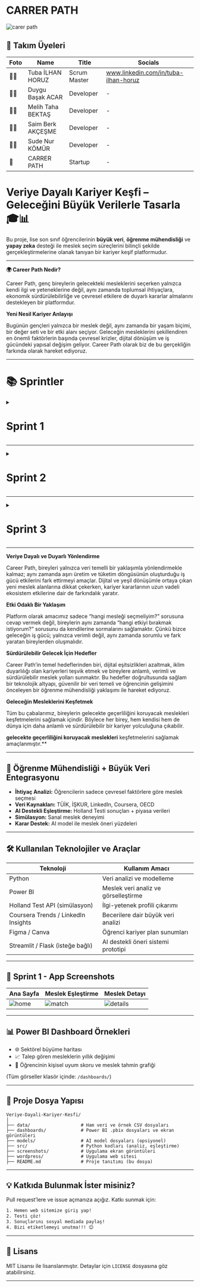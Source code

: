 # CARRER PATH
![carer path](https://github.com/user-attachments/assets/cdf0a44b-c1fc-442d-8143-c9f2375d5b15)

## 👥 Takım Üyeleri

| Foto | Name | Title | Socials |
|------|------|-------|---------|
| 👩‍💼 | Tuba İLHAN HORUZ | Scrum Master | www.linkedin.com/in/tuba-ilhan-horuz|
| 👩‍💼 | Duygu Başak ACAR | Developer | - |
| 👨‍💻 | Melih Taha BEKTAŞ | Developer | - |
| 👨‍💻 | Saim Berk AKÇEŞME| Developer | - |
| 👩‍💻 | Sude Nur KÖMÜR | Developer | - |
| 🚀 | CARRER PATH | Startup | - |
# Veriye Dayalı Kariyer Keşfi – Geleceğini Büyük Verilerle Tasarla 🎓📊

Bu proje, lise son sınıf öğrencilerinin **büyük veri**, **öğrenme mühendisliği** ve **yapay zeka** desteği ile meslek seçim süreçlerini bilinçli şekilde gerçekleştirmelerine olanak tanıyan bir kariyer keşif platformudur.

---
**🌍 Career Path Nedir?**

Career Path, genç bireylerin gelecekteki mesleklerini seçerken yalnızca kendi ilgi ve yeteneklerine değil, aynı zamanda toplumsal ihtiyaçlara, ekonomik sürdürülebilirliğe ve çevresel etkilere de duyarlı kararlar almalarını destekleyen bir platformdur.

**Yeni Nesil Kariyer Anlayışı**

Bugünün gençleri yalnızca bir meslek değil, aynı zamanda bir yaşam biçimi, bir değer seti ve bir etki alanı seçiyor. Geleceğin mesleklerini şekillendiren en önemli faktörlerin başında çevresel krizler, dijital dönüşüm ve iş gücündeki yapısal değişim geliyor. Career Path olarak biz de bu gerçekliğin farkında olarak hareket ediyoruz.

 
---
# 📚 Sprintler

  <details>
    <summary><h1>Sprint 1</h1></summary>


  <details>
    <summary><h3>Sprint 1 - App Screenshots</h3></summary>
  <table style="width: 100%;">
    <tr>
      <td colspan="4" style="text-align: center;"><h2>Authentication pages</h2></td>
    </tr>
    <tr>
      <td style="width: 25%;"><img src="bootcampFiles/sprintOne/screenshots/10.png" style="max-width: 100%; height: auto;"></td>
      <td style="width: 25%;"><img src="bootcampFiles/sprintOne/screenshots/11.png" style="max-width: 100%; height: auto;"></td>
      <td style="width: 25%;"><img src="bootcampFiles/sprintOne/screenshots/12.png" style="max-width: 100%; height: auto;"></td>
    </tr>
    <tr>
      <td colspan="4" style="text-align: center;"><h2>Homepage and Location pages</h2></td>
    </tr>
    <tr>
      <td style="width: 25%;"><img src="bootcampFiles/sprintOne/screenshots/20.png" style="max-width: 100%; height: auto;"></td>
      <td style="width: 25%;"><img src="bootcampFiles/sprintOne/screenshots/21.png" style="max-width: 100%; height: auto;"></td>
      <td style="width: 25%;"><img src="bootcampFiles/sprintOne/screenshots/22.png" style="max-width: 100%; height: auto;"></td>
    </tr>
    <tr>
      <td colspan="4" style="text-align: center;"><h2>Add Product pages</h2></td>
    </tr>
    <tr>
      <td style="width: 25%;"><img src="bootcampFiles/sprintOne/screenshots/30.png" style="max-width: 100%; height: auto;"></td>
      <td style="width: 25%;"><img src="bootcampFiles/sprintOne/screenshots/31.png" style="max-width: 100%; height: auto;"></td>
      <td style="width: 25%;"><img src="bootcampFiles/sprintOne/screenshots/32.png" style="max-width: 100%; height: auto;"></td>
      <td style="width: 25%;"><img src="bootcampFiles/sprintOne/screenshots/33.png" style="max-width: 100%; height: auto;"></td>
    </tr>
    <tr>
      <td colspan="4" style="text-align: center;"><h2>Offers pages</h2></td>
    </tr>
    <tr>
      <td style="width: 25%;"><img src="bootcampFiles/sprintOne/screenshots/40.png" style="max-width: 100%; height: auto;"></td>
      <td style="width: 25%;"><img src="bootcampFiles/sprintOne/screenshots/41.png" style="max-width: 100%; height: auto;"></td>
      <td style="width: 25%;"><img src="bootcampFiles/sprintOne/screenshots/42.png" style="max-width: 100%; height: auto;"></td>
      <td style="width: 25%;"><img src="bootcampFiles/sprintOne/screenshots/43.png" style="max-width: 100%; height: auto;"></td>
    </tr>
    <tr>
      <td colspan="4" style="text-align: center;"><h2>Profile and Settings pages</h2></td>
    </tr>
    <tr>
      <td style="width: 25%;"><img src="bootcampFiles/sprintOne/screenshots/50.png" style="max-width: 100%; height: auto;"></td>
      <td style="width: 25%;"><img src="bootcampFiles/sprintOne/screenshots/51.png" style="max-width: 100%; height: auto;"></td>
      <td style="width: 25%;"><img src="bootcampFiles/sprintOne/screenshots/52.png" style="max-width: 100%; height: auto;"></td>
      <td style="width: 25%;"><img src="bootcampFiles/sprintOne/screenshots/53.png" style="max-width: 100%; height: auto;"></td>
    </tr>
    <tr>
      <td colspan="4" style="text-align: center;"><h2>Rent Product pages</h2></td>
    </tr>
    <tr>
      <td style="width: 25%;"><img src="bootcampFiles/sprintOne/screenshots/60.png" style="max-width: 100%; height: auto;"></td>
      <td style="width: 25%;"><img src="bootcampFiles/sprintOne/screenshots/61.png" style="max-width: 100%; height: auto;"></td>
      <td style="width: 25%;"><img src="bootcampFiles/sprintOne/screenshots/62.png" style="max-width: 100%; height: auto;"></td>
    </tr>
  </table>
  </details>   


  <details>
    <summary><h3>Sprint 1 - Sprint Board Update Screenshots</h3></summary>
    <img src="bootcampFiles/sprintOne/boardupdate/10.png" style="max-width: 100%; height: auto;">
    <img src="bootcampFiles/sprintOne/boardupdate/11.png" style="max-width: 100%; height: auto;">
    <img src="bootcampFiles/sprintOne/boardupdate/12.png" style="max-width: 100%; height: auto;">
    <img src="bootcampFiles/sprintOne/boardupdate/13.png" style="max-width: 100%; height: auto;">
    <img src="bootcampFiles/sprintOne/boardupdate/14.png" style="max-width: 100%; height: auto;">
    <img src="bootcampFiles/sprintOne/boardupdate/15.png" style="max-width: 100%; height: auto;">
  </details>

  <details>
    <summary><h3>Sprint 1 - Burndown Chart</h3></summary>
    <img src="bootcampFiles/sprintOne/burndown/10.png" style="max-width: 100%; height: auto;">
    <img src="bootcampFiles/sprintOne/burndown/11.png" style="max-width: 100%; height: auto;">
  </details>


  - **Sprint Notları**:
    -Proje yönetimi için Miro kullanılmasına karar verildi. Miro teması Tuba İlhan Horuz tarafından oluşturuldu.
    
    -Githup repo linki açılmasına karar verildi. Melih Aktaş tarafından Githup Repo oluşturuldu.
    
    -Giriş sistemi için Email kullanılmasına karar verildi .
    
    -Web uygulaması için Wordpress (Custom HTML5 / Custom CSS3) kullanılmasına karar verildi.
    
    -Güvenlik için Google reCAPTCHA + WP 2FA kullanılmasına karar verildi.
    
    -Sosyal hesaplardan giriş yapılabilmesi için Nextend Social Login kullanılmasına karar verildi.
    
    -Yapay zeka entegrasyonu Python API + REST API bağlantısı (JWT ile güvenli) kullanılmasına karar verildi.
    
    -Taşınabilir, bağımsız altyapı (özellikle AI modelleriyle çalışırken)  Docker kullanılmasına karar verildi.
    
    -Meslek öneri algoritması (sınıflandırma/tavsiye motoru) için scikit-learn / XGBoost kullanılmasına karar verildi.
    
    -Derin öğrenme ve Veri analizi ve manipülasyonları için Pandas / NumPy ve  TensorFlow / PyTorch kullanılmasına karar verildi.
    
    -Güçlü, ilişkisel veritabanı için SQL ve PostgreSQL kullanılmasına karar verildi.
    

  - **Tahmin Edilen Tamamlanacak Puan**: 200 points
  - **Tahmin Mantığı**: 
  - Sprint 1 Sonu Tahmin Mantığı
Sprint 1'de tamamlanan işler ve bu işlere atanan puanlar, Google Proje Yönetimi programı eğitimine uygun olarak, her bir görevin karmaşıklığı, harcanan efor ve proje için taşıdığı önem göz önüne alınarak belirlenmiştir. Toplam 200 puan hedefine ulaşmak için aşağıdaki görevler ve puanlamalar yapılmıştır:

Tamamlanan Görevler ve Puan Dağılımı:

Miro Kurulumu ve Görev Panosu Oluşturma: 25 Puan

Proje Dosyası Ön Hazırlığı ve Güncellemeler: 35 Puan

Githup Repo Oluşturma: 20 Puan

Uygulama ve Takım Adı Kararı: 20 Puan

Logo ve Slogan Oluşturma: 30 Puan

WordPress Kurulumu ve Tema Seçimi: 40 Puan

WhatsApp Grubu ve WP Topluluğu Oluşturma, Dosya Yedekleme: 15 Puan

Takım Toplantıları ve Aktif İletişim: 15 Puan

Yeni Toplam Puan: 25+35+20+20+30+40+15+15=200 Puan.

Bu puanlama, Sprint 1'de tamamlanan temel organizasyonel ve başlangıç teknik görevlerin ağırlığını yansıtmaktadır.

  - **Günlük Scrum**:
  -  ![WhatsApp Image 2025-07-05 at 00 47 59 (1)](https://github.com/user-attachments/assets/05fb5680-016a-405c-8e15-d902d789a901)
  -  ![WhatsApp Image 2025-07-05 at 00 47 59](https://github.com/user-attachments/assets/a34b8416-b7d1-4d0e-885a-f298bef1555e)

  - **Product Backlog URL:** https://miro.com/app/board/uXjVIicQLWg=/?share_link_id=476687804339 (Miro)
  - **Sprint Review:**
    - Proje için Miro kurulumu yapıldı ve takım görev panosunu oluşturuldu.
    - Proje dosyasının ön hazırlığını yaptık ve proje üzerinde güncellemeler gerçekleştirdik.
    - Uygulama adı konusunda karar vermekte zorlandık. 'PATHPilotAİ' ve 'CAREERPATH' arasında çok kararsız kaldık ve takım adını  'PATHPilotAİ' proje ismini ise 'CAREERPATH' olarak seçtik ve markalaşmaya doğru bir adım daha attık.
    - Renk paletine karar verememiş ve henüz logoyu tamamlamamıştık.
    - Tuba İlhan Horuz Logosu ve sloganı oluşturdu.
    - Melih Talha Aktaş tarafından WordPress kurulumunu ve tema seçimi yapıldı.

Genel olarak, iyi bir sprint süreci geçirdiğimize inanıyoruz. Planladığımıza yakın bir sprint süreci yaşadık. Takımımız sonradan kurulan bir takım olduğu için bir haftada tüm planlamamızı yapabilmek için her gün meet üzerinden toplantılar yaptık. whatsaap grubumuzdan aktif olarak sürekli iletişim kurduk. oluşturduğumuz dökümanlar ve çalışma dosyaları için grubumuza ait bir Wp topluluğu oluşturduk ve dosyalarımızı orada yedeklediklemeye ve biriktirmeye başladık.

  - **Sprint Review Participants:** `Tuba İlhan Horuz`, `Duygu Başak Acar`, `Sude Nur Kömür`, `Melih Talha Bektaş`, `Saim Berk Akçeşme`
  - **Sprint Retrospective:**
    
    - İkinci sprintte ekip toplantısında web sitesi için sadece Melih ve Sude Nur'un kod yazmasına karar verildi.
    
    - Kişilik testleri incelenci ve nihai karar ikinci sprinte bırakıldı.
      
    - İkinci sprintte Docker ortamının hazırlanması ve konteyner orkestrasyonu yapılmasına karar verdik.
    
    - İkinci sprintte PostgreSQL veritabanının kurulumu, yedekleme & rol ayarlarını yapacağız.
   
    - İkinci sprintte WordPress’teki dinamik bölümler için özel JavaScript entegrasyonlarını yapacağız.
   
    - İkinci sprintte Backend Python ortamı (FastAPI) + bağımlılık yönetimi yapılmasıa karar verildi.
   
    - İkinci sprintte REST API köprüsü ve JWT tabanlı güvenli bağlantı kurulmasına karar verildi 
   
    - Veri analizi için ikinci sprintte ilgili kütüphaneleri (Pandas & NumPy) kurulumuna karar verildi.
    
    - İkinci sprintte scikit-learn & XGBoost kurulumu + örnek meslek öneri modeli  geliştirilmesine karar verildi.
    
    - ikinci sprintte derin öğrenme ortamı oluşturmak için TensorFlow / PyTorch kullanılmasına karar verildi.

    - İkinci sprintte Holland Test NLP skorlayıcı entegrasyonu yapılmasına karar verildi.
    
    - İkinci sprintte WP User Manager / Ultimate Member eklentisi kurulumuna karar verildi.

    - İkinci sprintte Google reCAPTCHA + WP 2FA güvenlik eklentileri eklenmesine karar verildi.

    - İkinci sprintte uygulama girişleri için Nextend Social Login sosyal giriş ayarı yapılmasına karar verildi.

    - İkinci sprintte kişiye özel içerik için ACF + Custom Post Type yapılandırması yapılmasına karar verildi.

    -  İkinci sprint sonunda uygulamanın en az %85'inin bitmesine karar verildi.




  - **Other Notes**:
  <details>
    <summary><h3>Additional Files</h3></summary>
    <ul>
      <li><strong>Project Scope And Goals:</strong> <a href="./bootcampFiles/sprintOne/projectscopeandgoals.pdf">See file</a></li>
      <li><strong>Target Audience:</strong> <a href="./bootcampFiles/sprintOne/targetaudience.pdf">See file</a></li>
      <li><strong>Conversations:</strong> See file</li>
    </ul>
  </details>

  </details>

  ---

  <details>
    <summary><h1>Sprint 2</h1></summary>


  <details>
    <summary><h3>Sprint 2 - Screenshots</h3></summary>
  <table style="width: 100%;">
    <tr>
      <td colspan="4" style="text-align: center;"><h2>Updated Pages</h2></td>
    </tr>
    <tr>
      <td colspan="1" style="width: 25%;"><img src="bootcampFiles/sprintTwo/screenshots/10.png" style="max-width: 100%; height: auto;"></td>
      <td colspan="1" style="width: 25%;"><img src="bootcampFiles/sprintTwo/screenshots/11.png" style="max-width: 100%; height: auto;"></td>
      <td colspan="1" style="width: 25%;"><img src="bootcampFiles/sprintTwo/screenshots/12.png" style="max-width: 100%; height: auto;"></td>
      <td colspan="1" style="width: 25%;"><img src="bootcampFiles/sprintTwo/screenshots/13.png" style="max-width: 100%; height: auto;"></td>
    </tr>
    <tr>
      <td colspan="4" style="text-align: center;"><h2>Admin Panel</h2></td>
    </tr>
    <tr>
      <td colspan="4"><img src="bootcampFiles/sprintTwo/screenshots/20.png" style="max-width: 100%; height: auto;"></td>
    </tr>
    <tr>
      <td colspan="4"><img src="bootcampFiles/sprintTwo/screenshots/30.png" style="max-width: 100%; height: auto;"></td>
    </tr>
    <tr>
      <td colspan="4"><img src="bootcampFiles/sprintTwo/screenshots/40.png" style="max-width: 100%; height: auto;"></td>
    </tr>
  </table>
  </details>  

  <details>
    <summary><h3>Sprint 2 - Sprint Board Update Screenshots</h3></summary>
    <img src="![SPRİNT 1 DAY 1](https://github.com/user-attachments/assets/719c9c69-1d77-47b6-853e-52e8e0ecec42)
  " style="max-width: 100%; height: auto;">
    <img src="![SPRİNT 1 DAY ](https://github.com/user-attachments/assets/278124d3-1c07-4171-9f22-2ab6f22836de)
 " style="max-width: 100%; height: auto;">
    <img src="bootcampFiles/sprintTwo/boardupdate/12.png" style="max-width: 100%; height: auto;">
    <img src="bootcampFiles/sprintTwo/boardupdate/13.png" style="max-width: 100%; height: auto;">
    <img src="bootcampFiles/sprintTwo/boardupdate/14.png" style="max-width: 100%; height: auto;">
  </details>

  <details>
    <summary><h3>Sprint 2 - Burndown Chart</h3></summary>
    <img src="bootcampFiles/sprintTwo/burndown/10.png" style="max-width: 100%; height: auto;">
    <img src="bootcampFiles/sprintTwo/burndown/11.png" style="max-width: 100%; height: auto;">
  </details>

  - **Sprint Notes**:
    - The brand color has been changed. It has transitioned to a shade of `orange`.

    - It has been decided to start on the `admin panel`. The application system will be managed from here.

    - It has been decided to add `internationalization` to the application. `For now, four languages` have been added.

    - It has been decided to use the `Stream SDK` for the messaging system

    - It has been decided to use the `In-App Purchase` system for the in-app payment system.





  - **Expected point completion within Sprint**: 100 points
  - **Point Completion Logic**: `(215 points completed)` During the first sprint, we had set a target of 100 points due to the national holiday and a week-long vacation. However, our team worked even harder than in the first sprint and earned more points than we won in the first sprint.
  - **Daily Scrum**: See file
  - **Product Backlog URL:** Click for Backlog (Trello)
  - **Sprint Review**:
    - The logo and colors of `zaten` have been determined. From now on, the brand will continue its life with this color and logo.
    - We have created our own JSON file for location information. As mentioned in the previous sprint retrospective, we can say that we partially wrote our own API.
    - As mentioned in the previous sprint, we have started using `Hive` for the local database.
    - As mentioned, we have started creating an admin panel for our site, zaten.app.
    - As mentioned, an Instagram account has been opened.
    - As discussed, localization has been added and it has been launched with not 2, but 4 languages.
    - The Adding Product Feed Algorithm` backend system has been created and embedded into the application.
    - The proposal creation/viewing system has been added, and the backend has been embedded.
    - The product liking system has been added.
    - We have created personas for our user target audience.

  - **Sprint Review Participants:** `Burak Taha Cevheroğlu`, `Arda Demirel`, `Dila Hazal Bilgin`, `Merve Ağaçayak`, `Onur Konuk`
  - **Sprint Retrospective:**
    - The completion of the payment system has been deferred to the third sprint.
    - The messaging system has been deferred to the third sprint.
    - All the pages for the buttons in the settings will be completed.
    - The user name selection page will be added.
    - As the application has reached the final stages of completion, unit tests and other testing procedures will be written and conducted.
    - In order to gather feedback for the application, we will be conducting usability testing in the coming days.
    - The design for the application's homepage image and profile cover photo will be created.
    - Notifications will be added, and we can consider using OneSignal.
    - The admin panel will be finalized, and the application will be managed from there.
    - The product search system will be added to the application and will be in a usable state.
  - **Other Notes**:
    <details>
    <summary><h3>Additional Files</h3></summary>
    <ul>
      <li><strong>Our Location API</strong>Go to api</li>
      <li><strong>Explicit Consent Agreement</strong> <a href="./bootcampFiles/sprintTwo/acik_riza.docx">See file</a></li>
      <li><strong>Privacy Notice</strong> <a href="./bootcampFiles/sprintTwo/aydinlatma_metni.docx">See file</a></li>
      <li><strong>User Agreement</strong> <a href="./bootcampFiles/sprintTwo/kullanici_sozlesmesi.pdf">See file</a></li>
      <li><strong>User Personas</strong> <a href="./bootcampFiles/sprintTwo/personas.docx">See file</a></li>
      <li><strong>App Navigation Schema</strong> <a href="./bootcampFiles/sprintTwo/map.png">See file</a></li>
    </ul>
  </details>


  </details>


  ---

  <details>
    <summary><h1>Sprint 3</h1></summary>


  <details>
    <summary><h3>Sprint 3 - Screenshots</h3></summary>
      <ul>
        <li><strong>APP Diagram: </strong>Go to diagram</li>
        <li><strong>Carousel Images And Deep Link: </strong>Go to api</li>
        <li><img src="bootcampFiles/sprintThree/screenshots/10.png" style="max-width: 100%; height: auto;"></li>
      </ul>
  </details>

  <details>
    <summary><h3>Sprint 3 - Sprint Board Update Screenshots</h3></summary>
    <img src="bootcampFiles/sprintThree/boardupdate/10.png" style="max-width: 100%; height: auto;">
    <img src="bootcampFiles/sprintThree/boardupdate/11.png" style="max-width: 100%; height: auto;">
    <img src="bootcampFiles/sprintThree/boardupdate/12.png" style="max-width: 100%; height: auto;">
    <img src="bootcampFiles/sprintThree/boardupdate/13.png" style="max-width: 100%; height: auto;">
    <img src="bootcampFiles/sprintThree/boardupdate/14.png" style="max-width: 100%; height: auto;">
  </details>

  <details>
    <summary><h3>Sprint 3 - Burndown Chart</h3></summary>
    <img src="bootcampFiles/sprintThree/burndown/10.png" style="max-width: 100%; height: auto;">
    <img src="bootcampFiles/sprintThree/burndown/11.png" style="max-width: 100%; height: auto;">
  </details>


  - **Sprint Notes**:
    - The internationalization system has been updated. The number of supported languages has been increased from 4 to 7.
    - We have enabled guest login to the application and integrated it into our system.
    - With bug fixing and testing stages, we have solved all the problems that may arise in our application and completed the process.
    - In this final sprint, we dedicated our efforts to enhancing the App Route System by implementing Deep Link functionality. Deep Linking allows users to access specific content or features within the app directly from external sources such as websites, messages, or push notifications.
  - **Expected point completion within Sprint**: 200 points
  - **Point Completion Logic**: `(745 points completed)` Since this is the final sprint, we have completed the system that was planned and started to be implemented in previous sprints, and our sprint score has reached 745 because we completed most of the important features in this sprint.
  - **Daily Scrum**: See file
  - **Product Backlog URL:** https://miro.com/app/board/uXjVIicQLWg=/?share_link_id=59797635369
  - **Sprint Review**:
    - We have developed the Notification System that enables users to communicate with each other using onesignal and firestore technologies.
    - As mentioned, we developed the messaging system using the Stream SDK. We have also added the feature that users can share their instant locations with each other during messaging using the Google Maps and Google Maps service. (Google Maps Static API)
    - We successfully created a Payment&Wallet System by leveraging the combined power of Stripe, Riverpod, and Firestore. By integrating Stripe's robust payment infrastructure, Riverpod's efficient state management, and Firestore's scalable database, our system ensures a reliable and user-friendly experience for handling payments and managing digital wallets.
    - We created a review system using Firestore, where users can read and give feedback on each other's experiences. This system allows users to rate and comment on the things they have rented, helping others make better decisions based on shared opinions.
    - The languages we've added to our application are; Turkish, English, French, Japanese, Spanish, Hebrew, and German.
  - **Sprint Review Participants:** `Burak Taha Cevheroğlu`, `Arda Demirel`, `Dila Hazal Bilgin`, `Merve Ağaçayak`, `Onur Konuk`
  - **Sprint Retrospective:**
    - All the features determined at the beginning of the competition and mentioned in the previous sprints were added and the project was successfully completed.
    - `We, as a team, celebrated the end of the sprint and started preparing for the demo day presentation.`
  - **Other Notes**:
  <details>
    <summary><h3>Additional Files</h3></summary>
    <ul>
      <li><strong>APP Diagram: </strong>Go to api</li>
      <li><strong>Carousel Images And Deep Link: </strong>Go to api</li>
      <li><strong>FAQ: </strong> <a href="./bootcampFiles/sprintThree/faq.pdf">See file</a></li>
    </ul>
  </details>

  </details>


---


**Veriye Dayalı ve Duyarlı Yönlendirme**

Career Path, bireyleri yalnızca veri temelli bir yaklaşımla yönlendirmekle kalmaz; aynı zamanda aşırı üretim ve tüketim döngüsünün oluşturduğu iş gücü etkilerini fark ettirmeyi amaçlar. Dijital ve yeşil dönüşümle ortaya çıkan yeni meslek alanlarına dikkat çekerken, kariyer kararlarının uzun vadeli ekosistem etkilerine dair de farkındalık yaratır.


**Etki Odaklı Bir Yaklaşım**

Platform olarak amacımız sadece “hangi mesleği seçmeliyim?” sorusuna cevap vermek değil, bireylerin aynı zamanda “hangi etkiyi bırakmak istiyorum?” sorusunu da kendilerine sormalarını sağlamaktır. Çünkü bizce geleceğin iş gücü; yalnızca verimli değil, aynı zamanda sorumlu ve fark yaratan bireylerden oluşmalıdır.


**Sürdürülebilir Gelecek İçin Hedefler**

Career Path’in temel hedeflerinden biri, dijital eşitsizlikleri azaltmak, iklim duyarlılığı olan kariyerleri teşvik etmek ve bireylere anlamlı, verimli ve sürdürülebilir meslek yolları sunmaktır. Bu hedefler doğrultusunda sağlam bir teknolojik altyapı, güvenilir bir veri temeli ve öğrencinin gelişimini önceleyen bir öğrenme mühendisliği yaklaşımı ile hareket ediyoruz.


**Geleceğin Mesleklerini Keşfetmek**

Tüm bu çabalarımız, bireylerin gelecekte geçerliliğini koruyacak meslekleri keşfetmelerini sağlamak içindir. Böylece her birey, hem kendisi hem de dünya için daha anlamlı ve sürdürülebilir bir kariyer yolculuğuna çıkabilir.

**gelecekte geçerliliğini koruyacak meslekleri** keşfetmelerini sağlamak amaçlanmıştır.**

---

## 🧠 Öğrenme Mühendisliği + Büyük Veri Entegrasyonu

- **İhtiyaç Analizi:** Öğrencilerin sadece çevresel faktörlere göre meslek seçmesi
- **Veri Kaynakları:** TÜİK, İŞKUR, LinkedIn, Coursera, OECD
- **AI Destekli Eşleştirme:** Holland Testi sonuçları + piyasa verileri
- **Simülasyon:** Sanal meslek deneyimi
- **Karar Destek:** AI model ile meslek öneri yüzdeleri

---

## 🛠️ Kullanılan Teknolojiler ve Araçlar

| Teknoloji | Kullanım Amacı |
|-----------|----------------|
| Python | Veri analizi ve modelleme |
| Power BI | Meslek veri analiz ve görselleştirme |
| Holland Test API (simülasyon) | İlgi-yetenek profili çıkarımı |
| Coursera Trends / LinkedIn Insights | Becerilere dair büyük veri analizi |
| Figma / Canva | Öğrenci kariyer plan sunumları |
| Streamlit / Flask (isteğe bağlı) | AI destekli öneri sistemi prototipi |

---

## 📸 Sprint 1 - App Screenshots

| Ana Sayfa | Meslek Eşleştirme | Meslek Detayı |
|----------|-------------------|----------------|
| ![home](screenshots/home.png) | ![match](screenshots/match.png) | ![details](screenshots/detail.png) |

---

## 📊 Power BI Dashboard Örnekleri

- 🌐 Sektörel büyüme haritası  
- 📈 Talep gören mesleklerin yıllık değişimi  
- 🧠 Öğrencinin kişisel uyum skoru ve meslek tahmin grafiği

(Tüm görseller klasör içinde: `/dashboards/`)

---

## 📁 Proje Dosya Yapısı

```
Veriye-Dayali-Kariyer-Kesfi/
│
├── data/                   # Ham veri ve örnek CSV dosyaları
├── dashboards/             # Power BI .pbix dosyaları ve ekran görüntüleri
├── models/                 # AI model dosyaları (opsiyonel)
├── src/                    # Python kodları (analiz, eşleştirme)
├── screenshots/            # Uygulama ekran görüntüleri
├── wordpress/              # Uygulama web sitesi
├── README.md               # Proje tanıtımı (bu dosya)
```

---

## 💡 Katkıda Bulunmak İster misiniz?

Pull request’lere ve issue açmanıza açığız. Katkı sunmak için:

```bash
1. Hemen web sitemize giriş yap!
2. Testi çöz!
3. Sonuçlarını sosyal mediada paylaş!
4. Bizi etiketlemeyi unutma!!! 😊
```

---

## 📄 Lisans

MIT Lisansı ile lisanslanmıştır. Detaylar için `LICENSE` dosyasına göz atabilirsiniz.

---


